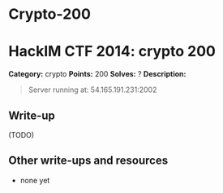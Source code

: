 # Crypto-200
# HackIM CTF 2014: crypto 200

**Category:** crypto
**Points:** 200
**Solves:** ?
**Description:**

> Server running at: 54.165.191.231:2002

## Write-up

(TODO)

## Other write-ups and resources

* none yet
